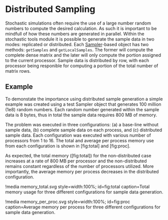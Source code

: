 # Distributed Sampling

Stochastic simulations often require the use of a large number random numbers to compute the
desired calculation. As such it is important to be mindfull of how these numbers are generated
in parallel. Within the stochastic tools module it is possible to generate the sample data in
two modes: replicated or distributed. Each [Sampler](samplers/Sampler.md)-based object has two
methods: `getSamples` and `getLocalSamples`. The former will compute the complete dense matrix and
the later will only compute the portion assigned to the current processor. Sample data is distributed
by row, with each processor being responible for computing a portion of the total number of matrix
rows.

## Example

To demonstate the importance using distributed sample generation a simple example was created using a
test Sampler object that generates 100 million (1e8) random numbers. Each random number generated
within the sample data is 8 bytes, thus in total the sample data requires 800 MB of memory.

The problem was executed in three configurations: (a) a base-line without sample data, (b) complete
sample data on each process, and (c) distributed sample data. Each configuration was executed with
various number of processors from 1 to 16. The total and average per process memory use from each
configuration is shown in [fig:total] and [fig:proc].

As expected, the total memory ([fig:total]) for the non-distributed case increases at a rate of
800 MB per processor and the non-distributed remains constant regardless of the number of
processors utilized. More importantly, the average memory per process decreases in the distributed
configuration.

!media memory_total.svg style=width:100%; id=fig:total
       caption=Total memory usage for three different configurations for sample data generation.

!media memory_per_proc.svg style=width:100%; id=fig:proc
       caption=Average memory per process for three different configurations for sample data generation.
